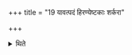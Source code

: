 +++
title = "19 यावत्पदं हिरण्येष्टकाः शर्करा"

+++

<details><summary>थिते</summary>

यावत्पदं हिरण्येष्टकाः शर्करा वाभ्यक्ताः १९
</details>
